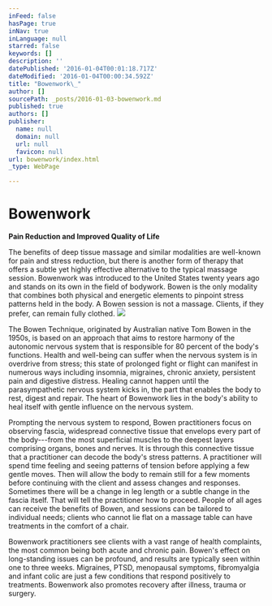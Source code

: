 ```yaml
---
inFeed: false
hasPage: true
inNav: true
inLanguage: null
starred: false
keywords: []
description: ''
datePublished: '2016-01-04T00:01:18.717Z'
dateModified: '2016-01-04T00:00:34.592Z'
title: "Bowenwork\_"
author: []
sourcePath: _posts/2016-01-03-bowenwork.md
published: true
authors: []
publisher:
  name: null
  domain: null
  url: null
  favicon: null
url: bowenwork/index.html
_type: WebPage

---
```

# Bowenwork 

**Pain
Reduction and Improved Quality of Life**

The
benefits of deep tissue massage and similar modalities are well-known for pain
and stress reduction, but there is another form of therapy that offers a subtle
yet highly effective alternative to the typical massage session. Bowenwork was
introduced to the United States twenty years ago and stands on its own in the
field of bodywork. Bowen is the only modality that combines both physical and
energetic elements to pinpoint stress patterns held in the body. A Bowen
session is not a massage. Clients, if they prefer, can remain fully clothed.
![](https://the-grid-user-content.s3-us-west-2.amazonaws.com/5ae77699-bd8d-4974-8c64-0ca63e64e0f5.jpg)

The
Bowen Technique, originated by Australian native Tom Bowen in the 1950s, is
based on an approach that aims to restore harmony of the autonomic nervous
system that is responsible for 80 percent of the body's functions. Health and
well-being can suffer when the nervous system is in overdrive from stress; this
state of prolonged fight or flight can manifest in numerous ways including
insomnia, migraines, chronic anxiety, persistent pain and digestive distress.
Healing cannot happen until the parasympathetic nervous system kicks in, the
part that enables the body to rest, digest and repair. The heart of Bowenwork
lies in the body's ability to heal itself with gentle influence on the nervous
system.

Prompting
the nervous system to respond, Bowen practitioners focus on observing fascia,
widespread connective tissue that envelops every part of the body---from the most
superficial muscles to the deepest layers comprising organs, bones and nerves.
It is through this connective tissue that a practitioner can decode the body's
stress patterns. A practitioner will spend time feeling and seeing patterns of
tension before applying a few gentle moves. Then will allow the body to remain
still for a few moments before continuing with the client and assess changes
and responses. Sometimes there will be a change in leg length or a subtle
change in the fascia itself. That will tell the practitioner how to proceed.
People of all ages can receive the benefits of Bowen, and sessions can be tailored
to individual needs; clients who cannot lie flat on a massage table can have
treatments in the comfort of a chair.

Bowenwork
practitioners see clients with a vast range of health complaints, the most
common being both acute and chronic pain. Bowen's effect on long-standing
issues can be profound, and results are typically seen within one to three
weeks. Migraines, PTSD, menopausal symptoms, fibromyalgia and infant colic are
just a few conditions that respond positively to treatments. Bowenwork also promotes
recovery after illness, trauma or surgery.